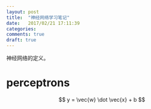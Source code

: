 ```yaml
---
layout: post
title:  "神经网络学习笔记"
date:   2017/02/21 17:11:39
categories:
comments: true
draft: true
---
```


神经网络的定义。

# perceptrons

$$
   y = \vec{w} \dot \vec{x} + b
$$
